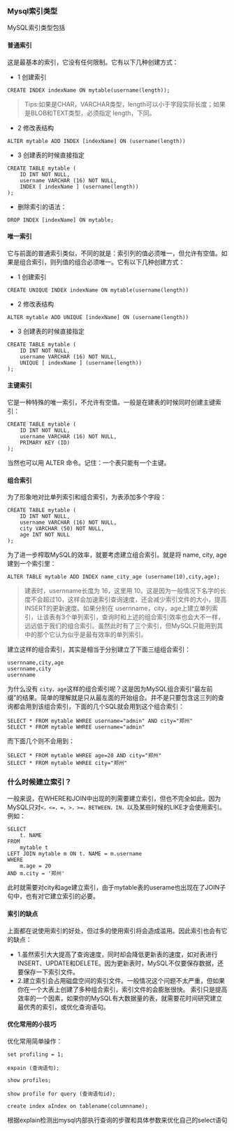 ### Mysql索引类型
MySQL索引类型包括
#### 普通索引
这是最基本的索引，它没有任何限制。它有以下几种创建方式：
* 1 创建索引
```
CREATE INDEX indexName ON mytable(username(length));
```
> Tips:如果是CHAR，VARCHAR类型，length可以小于字段实际长度；如果是BLOB和TEXT类型，必须指定 length，下同。

* 2 修改表结构
```
ALTER mytable ADD INDEX [indexName] ON (username(length)) 
```

* 3 创建表的时候直接指定
```
CREATE TABLE mytable (
	ID INT NOT NULL,
	username VARCHAR (16) NOT NULL,
	INDEX [ indexName ] (username(length))
);
```
 
* 删除索引的语法：
```
DROP INDEX [indexName] ON mytable;
```
#### 唯一索引
它与前面的普通索引类似，不同的就是：索引列的值必须唯一，但允许有空值。如果是组合索引，则列值的组合必须唯一。它有以下几种创建方式：

* 1 创建索引
```
CREATE UNIQUE INDEX indexName ON mytable(username(length)) 
```
* 2 修改表结构
```
ALTER mytable ADD UNIQUE [indexName] ON (username(length)) 
```
* 3 创建表的时候直接指定
```
CREATE TABLE mytable (
	ID INT NOT NULL,
	username VARCHAR (16) NOT NULL,
	UNIQUE [ indexName ] (username(length))
);
```
 

#### 主键索引
它是一种特殊的唯一索引，不允许有空值。一般是在建表的时候同时创建主键索引：
```
CREATE TABLE mytable (
	ID INT NOT NULL,
	username VARCHAR (16) NOT NULL,
	PRIMARY KEY (ID)
);
```
当然也可以用 ALTER 命令。记住：一个表只能有一个主键。

#### 组合索引
为了形象地对比单列索引和组合索引，为表添加多个字段：
```
CREATE TABLE mytable (
	ID INT NOT NULL,
	username VARCHAR (16) NOT NULL,
	city VARCHAR (50) NOT NULL,
	age INT NOT NULL
);
```
为了进一步榨取MySQL的效率，就要考虑建立组合索引。就是将 name, city, age建到一个索引里：
```
ALTER TABLE mytable ADD INDEX name_city_age (username(10),city,age); 
```
>建表时，usernname长度为 16，这里用 10。这是因为一般情况下名字的长度不会超过10，这样会加速索引查询速度，还会减少索引文件的大小，提高INSERT的更新速度。如果分别在 usernname，city，age上建立单列索引，让该表有3个单列索引，查询时和上述的组合索引效率也会大不一样，远远低于我们的组合索引。虽然此时有了三个索引，但MySQL只能用到其中的那个它认为似乎是最有效率的单列索引。

建立这样的组合索引，其实是相当于分别建立了下面三组组合索引：
```
usernname,city,age   
usernname,city   
usernname  
```
为什么没有 <code>city，age</code>这样的组合索引呢？这是因为MySQL组合索引“最左前缀”的结果。简单的理解就是只从最左面的开始组合。并不是只要包含这三列的查询都会用到该组合索引，下面的几个SQL就会用到这个组合索引：
```
SELECT * FROM mytable WHREE username="admin" AND city="郑州" 
SELECT * FROM mytable WHREE username="admin" 
```
而下面几个则不会用到：
```
SELECT * FROM mytable WHREE age=20 AND city="郑州"  
SELECT * FROM mytable WHREE city="郑州"
```


### 什么时候建立索引？
一般来说，在WHERE和JOIN中出现的列需要建立索引，但也不完全如此，因为MySQL只对<code><，<=，=，>，>=，BETWEEN，IN，</code>以及某些时候的LIKE才会使用索引。例如：
```
SELECT
	t. NAME
FROM
	mytable t
LEFT JOIN mytable m ON t. NAME = m.username
WHERE
	m.age = 20
AND m.city = '郑州'
```
此时就需要对city和age建立索引，由于mytable表的userame也出现在了JOIN子句中，也有对它建立索引的必要。

#### 索引的缺点
上面都在说使用索引的好处，但过多的使用索引将会造成滥用。因此索引也会有它的缺点：
* 1.虽然索引大大提高了查询速度，同时却会降低更新表的速度，如对表进行INSERT、UPDATE和DELETE。因为更新表时，MySQL不仅要保存数据，还要保存一下索引文件。
* 2.建立索引会占用磁盘空间的索引文件。一般情况这个问题不太严重，但如果你在一个大表上创建了多种组合索引，索引文件的会膨胀很快。
索引只是提高效率的一个因素，如果你的MySQL有大数据量的表，就需要花时间研究建立最优秀的索引，或优化查询语句。

#### 优化常用的小技巧
优化常用简单操作：
```
set profiling = 1; 

expain (查询语句);

show profiles;

show profile for query (查询语句id);

create index aIndex on tablename(columnname);
```
根据explain检测出mysql内部执行查询的步骤和具体参数来优化自己的select语句